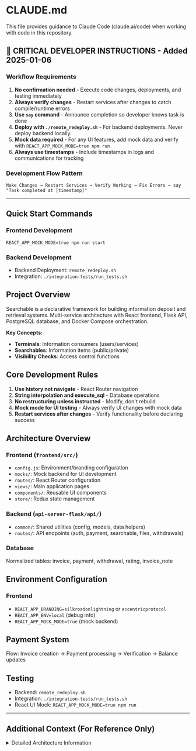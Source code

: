 # CLAUDE.md

This file provides guidance to Claude Code (claude.ai/code) when working with code in this repository.

## 🚨 CRITICAL DEVELOPER INSTRUCTIONS - Added 2025-01-06

### Workflow Requirements
1. **No confirmation needed** - Execute code changes, deployments, and testing immediately
2. **Always verify changes** - Restart services after changes to catch compile/runtime errors 
3. **Use `say` command** - Announce completion so developer knows task is done
4. **Deploy with `./remote_redeploy.sh`** - For backend deployments. Never deploy backend locally.
5. **Mock data required** - For any UI features, add mock data and verify with `REACT_APP_MOCK_MODE=true npm run`
6. **Always use timestamps** - Include timestamps in logs and communications for tracking

### Development Flow Pattern
```
Make Changes → Restart Services → Verify Working → Fix Errors → say "Task completed at [timestamp]"
```

---

## Quick Start Commands

### Frontend Development
 `REACT_APP_MOCK_MODE=true npm run start`

### Backend Development  
- Backend Deployment: `remote_redeploy.sh` 
- Integration: `./integration-tests/run_tests.sh`

## Project Overview

Searchable is a declarative framework for building information deposit and retrieval systems. Multi-service architecture with React frontend, Flask API, PostgreSQL database, and Docker Compose orchestration.

**Key Concepts:**
- **Terminals**: Information consumers (users/services) 
- **Searchables**: Information items (public/private)
- **Visibility Checks**: Access control functions

## Core Development Rules

1. **Use history not navigate** - React Router navigation
2. **String interpolation and execute_sql** - Database operations  
3. **No restructuring unless instructed** - Modify, don't rebuild
4. **Mock mode for UI testing** - Always verify UI changes with mock data
5. **Restart services after changes** - Verify functionality before declaring success

## Architecture Overview

### Frontend (`frontend/src/`)
- `config.js`: Environment/branding configuration
- `mocks/`: Mock backend for UI development
- `routes/`: React Router configuration  
- `views/`: Main application pages
- `components/`: Reusable UI components
- `store/`: Redux state management

### Backend (`api-server-flask/api/`)
- `common/`: Shared utilities (config, models, data helpers)
- `routes/`: API endpoints (auth, payment, searchable, files, withdrawals)

### Database
Normalized tables: invoice, payment, withdrawal, rating, invoice_note

## Environment Configuration

### Frontend
- `REACT_APP_BRANDING=silkroadonlightning` or `eccentricprotocol`
- `REACT_APP_ENV=local` (debug info)
- `REACT_APP_MOCK_MODE=true` (mock backend)


## Payment System
Flow: Invoice creation → Payment processing → Verification → Balance updates

## Testing
- Backend: `remote_redeploy.sh` 
- Integration: `./integration-tests/run_tests.sh`
- React UI Mock: `REACT_APP_MOCK_MODE=true npm run`

---

## Additional Context (For Reference Only)

<details>
<summary>Detailed Architecture Information</summary>

### Multi-service architecture with Docker Compose:
- **Frontend**: React/Material-UI app with authentication and payment flows
- **Flask API**: Python backend with JWT auth, payment processing, and database operations  
- **File Server**: Separate service for file storage/retrieval
- **PostgreSQL**: Primary database with proper normalized tables
- **NGINX**: Reverse proxy and static file serving
- **Background Service**: Background task processing
- **USDT API**: Ethereum-based USDT transactions

### Frontend Structure Details (`frontend/src/`)
- **`config.js`**: Environment-specific configuration and branding
- **`mocks/`**: Mock backend system for UI development without backend
- **`routes/`**: React Router configuration for different user types
- **`views/`**: Main application pages (searchables, payments, profile)
- **`components/`**: Reusable UI components
- **`store/`**: Redux state management
- **`utils/`**: Authentication guards and utilities

### Backend Structure Details (`api-server-flask/api/`)
- **`common/`**: Shared utilities and configuration
  - `config.py`: Database and app configuration
  - `models.py`: SQLAlchemy database models
  - `data_helpers.py`: Database CRUD operations
  - `payment_helpers.py`: Payment business logic
- **`routes/`**: API endpoints organized by domain
  - `auth.py`: Authentication and user management
  - `payment.py`: Invoice creation and payment processing
  - `searchable.py`: Core searchable CRUD operations
  - `files.py`: File upload/download operations
  - `withdrawals.py`: USDT and Lightning withdrawals

### Payment System Details

**Payment Flow:**
1. Invoice creation with currency/amount
2. Payment processing 
3. Payment verification and completion
4. Balance updates and withdrawal processing

### Mock Mode Development
For UI development without backend dependencies for testing:

```bash
REACT_APP_MOCK_MODE=true npm run dev
```

Navigate to: `http://localhost:3000/searchable-item/mock-item-1`

Mock mode features:
- Complete mock data for testing UI flows
- Authentication bypass for development
- Visual indicator (orange "🔧 MOCK MODE" badge)
- Production-safe (only active with env var)

